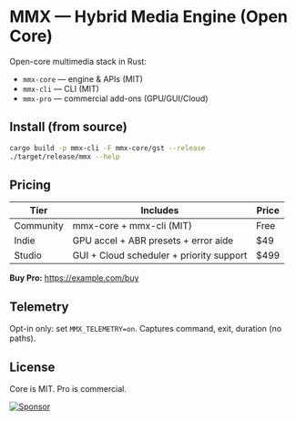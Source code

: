 # MMX — Hybrid Media Engine (Open Core)

Open-core multimedia stack in Rust:
- `mmx-core` — engine & APIs (MIT)
- `mmx-cli` — CLI (MIT)
- `mmx-pro` — commercial add-ons (GPU/GUI/Cloud)

## Install (from source)
```bash
cargo build -p mmx-cli -F mmx-core/gst --release
./target/release/mmx --help
```

## Pricing
| Tier     | Includes                                     | Price |
|----------|----------------------------------------------|-------|
| Community| mmx-core + mmx-cli (MIT)                     | Free  |
| Indie    | GPU accel + ABR presets + error aide         | $49  |
| Studio   | GUI + Cloud scheduler + priority support     | $499 |

**Buy Pro:** https://example.com/buy

## Telemetry
Opt-in only: set `MMX_TELEMETRY=on`. Captures command, exit, duration (no paths).

## License
Core is MIT. Pro is commercial.

[![Sponsor](https://img.shields.io/badge/Sponsor-MMX-orange)](https://buy.stripe.com)
